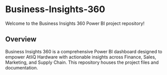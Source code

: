 # Business-Insights-360
Welcome to the Business Insights 360 Power BI project repository! 

## Overview
Business Insights 360 is a comprehensive Power BI dashboard designed to empower AtliQ Hardware with actionable insights across Finance, Sales, Marketing, and Supply Chain. This repository houses the project files and documentation.
